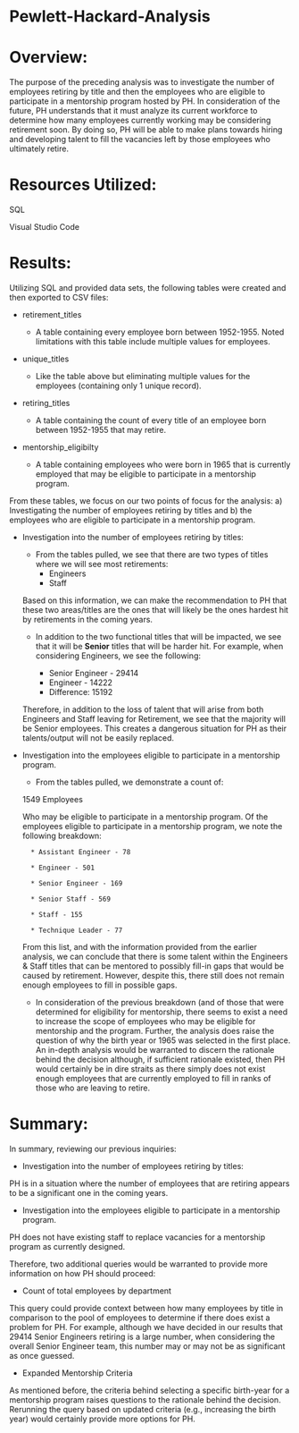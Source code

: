 # Pewlett-Hackard-Analysis

# Overview:

The purpose of the preceding analysis was to investigate the number of employees retiring by title and then the employees who are eligible to participate in a mentorship program hosted by PH. In consideration of the future, PH understands that it must analyze its current workforce to determine how many employees currently working may be considering retirement soon. By doing so, PH will be able to make plans towards hiring and developing talent to fill the vacancies left by those employees who ultimately retire. 

# Resources Utilized:
SQL

Visual Studio Code

# Results:

Utilizing SQL and provided data sets, the following tables were created and then exported to CSV files:

* retirement_titles
    
    * A table containing every employee born between 1952-1955. Noted limitations with this table include multiple values for employees. 
    
* unique_titles

    * Like the table above but eliminating multiple values for the employees (containing only 1 unique record). 

* retiring_titles

    * A table containing the count of every title of an employee born between 1952-1955 that may retire.

* mentorship_eligibilty

    * A table containing employees who were born in 1965 that is currently employed that may be eligible to participate in a mentorship program.
    
From these tables, we focus on our two points of focus for the analysis: a) Investigating the number of employees retiring by titles and b) the employees who are eligible to participate in a mentorship program.

* Investigation into the number of employees retiring by titles:

    * From the tables pulled, we see that there are two types of titles where we will see most retirements:
        * Engineers
        * Staff
    
    Based on this information, we can make the recommendation to PH that these two areas/titles are the ones that will likely be the ones hardest hit by retirements in the coming years. 
    
    * In addition to the two functional titles that will be impacted, we see that it will be __Senior__ titles that will be harder hit. For example, when considering Engineers, we see the following:
    
        * Senior Engineer - 29414
        * Engineer - 14222
        * Difference: 15192

    Therefore, in addition to the loss of talent that will arise from both Engineers and Staff leaving for Retirement, we see that the majority will be Senior employees. This creates a dangerous situation for PH as their talents/output will not be easily replaced. 
    
* Investigation into the employees eligible to participate in a mentorship program. 

    * From the tables pulled, we demonstrate a count of:
    
    1549 Employees
    
    Who may be eligible to participate in a mentorship program. Of the employees eligible to participate in a mentorship program, we note the following breakdown:
    
        * Assistant Engineer - 78

        * Engineer - 501
        
        * Senior Engineer - 169

        * Senior Staff - 569

        * Staff - 155

        * Technique Leader - 77

    From this list, and with the information provided from the earlier analysis, we can conclude that there is some talent within the Engineers & Staff titles that can be mentored to possibly fill-in gaps that would be caused by retirement. However, despite this, there still does not remain enough employees to fill in possible gaps.
    
    * In consideration of the previous breakdown (and of those that were determined for eligibility for mentorship, there seems to exist a need to increase the scope of employees who may be eligible for mentorship and the program. Further, the analysis does raise the question of why the birth year or 1965 was selected in the first place. An in-depth analysis would be warranted to discern the rationale behind the decision although, if sufficient rationale existed, then PH would certainly be in dire straits as there simply does not exist enough employees that are currently employed to fill in ranks of those who are leaving to retire. 

# Summary:

In summary, reviewing our previous inquiries:

* Investigation into the number of employees retiring by titles:

PH is in a situation where the number of employees that are retiring appears to be a significant one in the coming years.

* Investigation into the employees eligible to participate in a mentorship program. 

PH does not have existing staff to replace vacancies for a mentorship program as currently designed. 

Therefore, two additional queries would be warranted to provide more information on how PH should proceed:

* Count of total employees by department

This query could provide context between how many employees by title in comparison to the pool of employees to determine if there does exist a problem for PH. For example, although we have decided in our results that 29414 Senior Engineers retiring is a large number, when considering the overall Senior Engineer team, this number may or may not be as significant as once guessed. 

* Expanded Mentorship Criteria

As mentioned before, the criteria behind selecting a specific birth-year for a mentorship program raises questions to the rationale behind the decision. Rerunning the query based on updated criteria (e.g., increasing the birth year) would certainly provide more options for PH.
